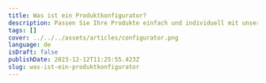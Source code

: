 ```yaml
---
title: Was ist ein Produktkonfigurator?
description: Passen Sie Ihre Produkte einfach und individuell mit unserem fortschrittlichen Produktkonfigurator an.
tags: []
cover: ../../../assets/articles/configurator.png
language: de
isDraft: false
publishDate: 2023-12-12T11:25:55.423Z
slug: was-ist-ein-produktkonfigurator
---
```



